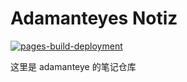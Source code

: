 # Adamanteyes Notiz

[![pages-build-deployment](https://github.com/adamanteye/adamanteye.github.io/actions/workflows/pages/pages-build-deployment/badge.svg)](https://github.com/adamanteye/adamanteye.github.io/actions/workflows/pages/pages-build-deployment)

这里是 adamanteye 的笔记仓库
